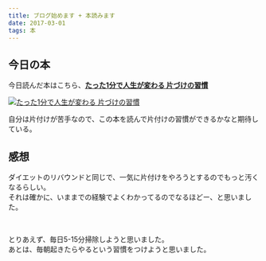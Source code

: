 ```yaml
---
title: ブログ始めます + 本読みます
date: 2017-03-01
tags: 本
---
```


## 今日の本
今日読んだ本はこちら、<a href="http://amzn.to/2lbZhix" blank="_target"><b>たった1分で人生が変わる 片づけの習慣</b></a>

<a href="http://amzn.to/2lbZhix" blank="_target"><img src="/xushengbo/posts/201703/01.jpg" class="w200 mt20 mb20 m-c d-b" alt="たった1分で人生が変わる 片づけの習慣"></a>

自分は片付けが苦手なので、この本を読んで片付けの習慣ができるかなと期待している。

## 感想

ダイエットのリバウンドと同じで、一気に片付けをやろうとするのでもっと汚くなるらしい。<br/>
それは確かに、いままでの経験でよくわかってるのでなるほどー、と思いました。

<br/>

とりあえず、毎日5-15分掃除しようと思いました。<br/>
あとは、毎朝起きたらやるという習慣をつけようと思いました。
